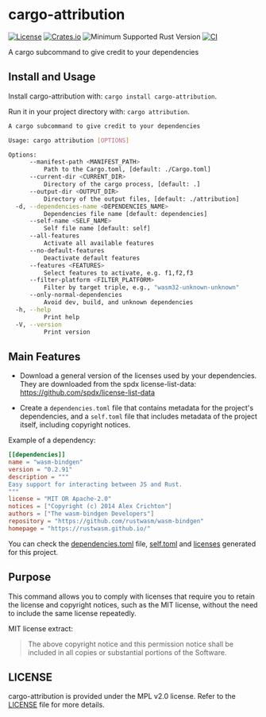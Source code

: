 # cargo-attribution

[![License](https://img.shields.io/badge/license-MPL2.0-blue.svg)](https://www.mozilla.org/en-US/MPL/2.0/)
[![Crates.io](https://img.shields.io/crates/v/cargo-attribution.svg)](https://crates.io/crates/cargo-attribution)
![Minimum Supported Rust Version](https://img.shields.io/badge/rustc-1.74.1+-red)
[![CI](https://github.com/ameknite/cargo-attribution/workflows/CI/badge.svg)](https://github.com/ameknite/cargo-attribution/actions?workflow=CI)

A cargo subcommand to give credit to your dependencies

## Install and Usage

Install cargo-attribution with: `cargo install cargo-attribution`.

Run it in your project directory with: `cargo attribution`.

```sh
A cargo subcommand to give credit to your dependencies

Usage: cargo attribution [OPTIONS]

Options:
      --manifest-path <MANIFEST_PATH>
          Path to the Cargo.toml, [default: ./Cargo.toml]
      --current-dir <CURRENT_DIR>
          Directory of the cargo process, [default: .]
      --output-dir <OUTPUT_DIR>
          Directory of the output files, [default: ./attribution]
  -d, --dependencies-name <DEPENDENCIES_NAME>
          Dependencies file name [default: dependencies]
      --self-name <SELF_NAME>
          Self file name [default: self]
      --all-features
          Activate all available features
      --no-default-features
          Deactivate default features
      --features <FEATURES>
          Select features to activate, e.g. f1,f2,f3
      --filter-platform <FILTER_PLATFORM>
          Filter by target triple, e.g., "wasm32-unknown-unknown"
      --only-normal-dependencies
          Avoid dev, build, and unknown dependencies
  -h, --help
          Print help
  -V, --version
          Print version
```

## Main Features

- Download a general version of the licenses used by your dependencies. They are downloaded from the spdx license-list-data: <https://github.com/spdx/license-list-data>

- Create a `dependencies.toml` file that contains metadata for the project's dependencies, and a `self.toml` file that includes metadata of the project itself, including copyright notices.

Example of a dependency:

```toml
[[dependencies]]
name = "wasm-bindgen"
version = "0.2.91"
description = """
Easy support for interacting between JS and Rust.
"""
license = "MIT OR Apache-2.0"
notices = ["Copyright (c) 2014 Alex Crichton"]
authors = ["The wasm-bindgen Developers"]
repository = "https://github.com/rustwasm/wasm-bindgen"
homepage = "https://rustwasm.github.io/"
```

You can check the [dependencies.toml](./attribution/dependencies.toml) file, [self.toml](./attribution/self.toml) and [licenses](./attribution/licenses/) generated for this project.

## Purpose

This command allows you to comply with licenses that require you to retain the license and copyright notices, such as the MIT license, without the need to include the same license repeatedly.

MIT license extract:

> The above copyright notice and this permission notice shall be included in all copies or substantial portions of the Software.

## LICENSE

cargo-attribution is provided under the MPL v2.0 license. Refer to the [LICENSE](./LICENSE) file for more details.
